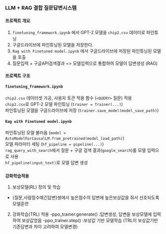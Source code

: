 ### LLM + RAG 결합 질문답변시스템
#### 프로젝트 개요
1. `finetuning_framework.ipynb` 에서 GPT-2 모델을 `chip2.csv` 데이터로 파인튜닝 <br>
2. 구글드라이브에 파인튜닝된 모델을 저장한다. <br>
3. `Rag with Finetuned model.ipynb` 에서 구글드라이브에 저장된 파인튜닝된 모델을 호출 <br>
4. 질문입력 + 구글API검색결과 => 모델입력으로 통합하여 모델이 답변생성 (RAG)  <br>

#### 프로젝트 구조
#### `finetuning_framework.ipynb`
`chip2.csv` 데이터셋 가공, 사용자 토큰 적용 함수 (`<QUERY>` 질문) 적용 <br>
`chip2.csv`로 GPT-2 모델 파인튜닝 (`trainer = Trainer(...)`) <br>
파인튜닝된 모델을 구글드라이브에 저장 (`trainer.save_model(model_save_path)`) <br>
#### `Rag with Finetuned model.ipynb`
파인튜닝된 모델 불러옴 (`model = AutoModelForCausalLM.from_pretrained(model_load_path)`) <br>
모델 파라미터 세팅 (`hf_pipeline = pipeline(...)`) <br>
`rag_query_with_search`에서 질문 + 구글 검색 결과(`google_search`)를 모델 입력으로 사용 <br>
`hf_pipeline(input_text)`로 모델 답변 생성 <br> 
### `강화학습적용`
1) 보상모델(RL) 정의 및 학습
- {질문,사람점수매긴답변}쌍에서 높은점수의 답변에 높은보상값을 줘서 선호되도록 모델훈련
2) 강화학습(TRL) 적용
-ppo_trainer.generate() :답변생성, 답변을 보상모델에 입력하여 보상값얻음
-ppo_trainer.step() :보상값 기반 모델학습 (TRL이 보상값기반 기존답변과 차이 고려하여 모델변경)
